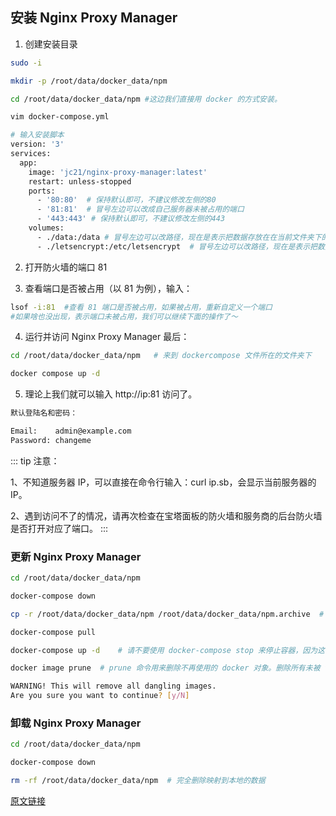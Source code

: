 ## 安装 Nginx Proxy Manager

1. 创建安装目录

```bash
sudo -i

mkdir -p /root/data/docker_data/npm

cd /root/data/docker_data/npm #这边我们直接用 docker 的方式安装。

vim docker-compose.yml

# 输入安装脚本
version: '3'
services:
  app:
    image: 'jc21/nginx-proxy-manager:latest'
    restart: unless-stopped
    ports:
      - '80:80'  # 保持默认即可，不建议修改左侧的80
      - '81:81'  # 冒号左边可以改成自己服务器未被占用的端口
      - '443:443' # 保持默认即可，不建议修改左侧的443
    volumes:
      - ./data:/data # 冒号左边可以改路径，现在是表示把数据存放在在当前文件夹下的 data 文件夹中
      - ./letsencrypt:/etc/letsencrypt  # 冒号左边可以改路径，现在是表示把数据存放在在当前文件夹下的 letsencrypt 文件夹中
```

2. 打开防火墙的端口 81

3. 查看端口是否被占用（以 81 为例），输入：

```bash
lsof -i:81  #查看 81 端口是否被占用，如果被占用，重新自定义一个端口
#如果啥也没出现，表示端口未被占用，我们可以继续下面的操作了～
```

4. 运行并访问 Nginx Proxy Manager
   最后：

```bash
cd /root/data/docker_data/npm   # 来到 dockercompose 文件所在的文件夹下

docker compose up -d
```

5. 理论上我们就可以输入 http://ip:81 访问了。

```bash
默认登陆名和密码：

Email:    admin@example.com
Password: changeme
```

::: tip
注意：

1、不知道服务器 IP，可以直接在命令行输入：curl ip.sb，会显示当前服务器的 IP。

2、遇到访问不了的情况，请再次检查在宝塔面板的防火墙和服务商的后台防火墙是否打开对应了端口。
:::

### 更新 Nginx Proxy Manager

```bash
cd /root/data/docker_data/npm

docker-compose down

cp -r /root/data/docker_data/npm /root/data/docker_data/npm.archive  # 万事先备份，以防万一

docker-compose pull

docker-compose up -d    # 请不要使用 docker-compose stop 来停止容器，因为这么做需要额外的时间等待容器停止；docker-compose up -d 直接升级容器时会自动停止并立刻重建新的容器，完全没有必要浪费那些时间。

docker image prune  # prune 命令用来删除不再使用的 docker 对象。删除所有未被 tag 标记和未被容器使用的镜像

WARNING! This will remove all dangling images.
Are you sure you want to continue? [y/N]
```

### 卸载 Nginx Proxy Manager

```bash
cd /root/data/docker_data/npm

docker-compose down

rm -rf /root/data/docker_data/npm  # 完全删除映射到本地的数据
```

[原文链接](https://blog.laoda.de/archives/nginxproxymanager#%E5%BC%80%E5%A7%8B%E9%83%A8%E7%BD%B2)
